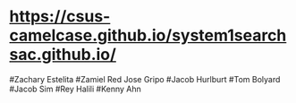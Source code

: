 # https://csus-camelcase.github.io/system1searchsac.github.io/


#Zachary Estelita
#Zamiel Red Jose Gripo
#Jacob Hurlburt
#Tom Bolyard
#Jacob Sim
#Rey Halili
#Kenny Ahn
